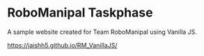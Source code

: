 # RoboManipal Taskphase
A sample website created for Team RoboManipal using Vanilla JS.

https://jaishh5.github.io/RM_VanillaJS/
